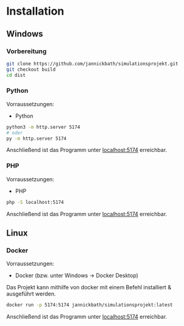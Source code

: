 # Installation

## Windows

### Vorbereitung

```bash
git clone https://github.com/jannickbath/simulationsprojekt.git
git checkout build
cd dist
```

### Python

Vorraussetzungen:
- Python

```bash
python3 -m http.server 5174
# oder
py -m http.server 5174
```

Anschließend ist das Programm unter [localhost:5174](localhost:5174) erreichbar.

### PHP

Vorraussetzungen:
- PHP

```bash
php -S localhost:5174
```

Anschließend ist das Programm unter [localhost:5174](localhost:5174) erreichbar.

## Linux

### Docker

Vorraussetzungen:
- Docker (bzw. unter Windows -> Docker Desktop)

Das Projekt kann mithilfe von docker mit einem Befehl installiert & ausgeführt werden.

```bash
docker run -p 5174:5174 jannickbath/simulationsprojekt:latest
```

Anschließend ist das Programm unter [localhost:5174](localhost:5174) erreichbar.